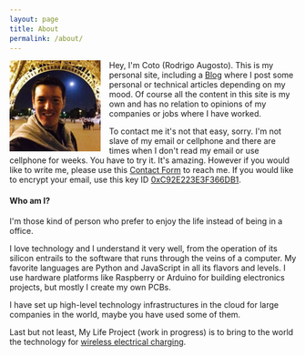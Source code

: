 ```yaml
---
layout: page
title: About
permalink: /about/
---
```


<img src="/assets/coto.jpg" width="160" height="160" style="float: left; margin-right: 15px;"/> Hey, I'm Coto (Rodrigo Augosto). This is my personal site, including a [Blog][blog] where I post some personal or technical articles depending on my mood. Of course all the content in this site is my own and has no relation to opinions of my companies or jobs where I have worked.


To contact me it's not that easy, sorry. I'm not slave of my email or cellphone and there are times when I don't read my email or use cellphone for weeks. You have to try it. It's amazing. 
However if you would like to write me, please use this [Contact Form][contact] to reach me. If you would like to encrypt your email, use this key ID [0xC92E223E3F366DB1][pgp_key].


#### Who am I?

I'm those kind of person who prefer to enjoy the life instead of being in a office.

I love technology and I understand it very well, from the operation of its silicon entrails to the software that runs through the veins of a computer. My favorite languages are Python and JavaScript in all its flavors and levels. I use hardware platforms like Raspberry or Arduino for building electronics projects, but mostly I create my own PCBs.

I have set up high-level technology infrastructures in the cloud for large companies in the world, maybe you have used some of them.

Last but not least, My Life Project (work in progress) is to bring to the world the technology for [wireless electrical charging][neahtid].


[quora_s]: https://www.quora.com/What-is-the-coolest-thing-you-have-ever-created-alone-as-a-programmer/answer/Coto-Augosto
[blog]: https://feeds.feedburner.com/coto
[contact]: /contact/
[neahtid]: https://www.neahtid.com
[pgp_key]: https://pgp.key-server.io/pks/lookup?op=get&fingerprint=on&search=0xC92E223E3F366DB1
